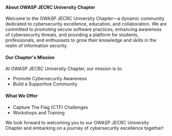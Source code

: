 #### About OWASP JECRC University Chapter
Welcome to the OWASP JECRC University Chapter—a dynamic community dedicated to cybersecurity excellence, education, and collaboration. We are committed to promoting secure software practices, enhancing awareness of cybersecurity threats, and providing a platform for students, professionals, and enthusiasts to grow their knowledge and skills in the realm of information security.

#### Our Chapter's Mission
At OWASP JECRC University Chapter, our mission is to:
- Promote Cybersecurity Awareness
- Build a Supportive Community

#### What We Offer
- Capture The Flag (CTF) Challenges
- Workshops and Training

We look forward to welcoming you to our OWASP JECRC University Chapter and embarking on a journey of cybersecurity excellence together!
